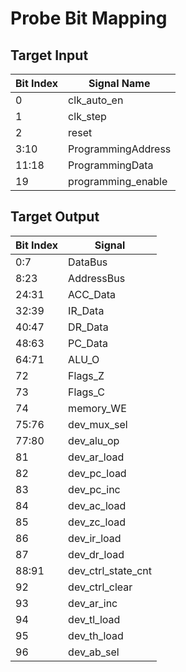 # Probe Bit Mapping

## Target Input

Bit Index | Signal Name
-|-
0 | clk_auto_en
1 | clk_step
2 | reset
3:10 | ProgrammingAddress
11:18 | ProgrammingData
19 | programming_enable


## Target Output

Bit Index | Signal
-|-
0:7 | DataBus
8:23 | AddressBus
24:31 | ACC_Data
32:39 | IR_Data
40:47 | DR_Data
48:63 | PC_Data
64:71 | ALU_O
72 | Flags_Z
73 | Flags_C
74 | memory_WE
75:76 | dev_mux_sel
77:80 | dev_alu_op
81 | dev_ar_load
82 | dev_pc_load
83 | dev_pc_inc
84 | dev_ac_load
85 | dev_zc_load
86 | dev_ir_load
87 | dev_dr_load
88:91 | dev_ctrl_state_cnt
92 | dev_ctrl_clear
93 | dev_ar_inc
94 | dev_tl_load
95 | dev_th_load
96 | dev_ab_sel